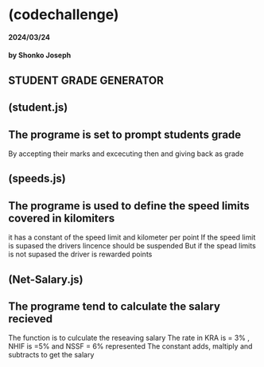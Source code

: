 # (codechallenge)
#### 2024/03/24
#### by Shonko Joseph



## STUDENT GRADE GENERATOR
## (student.js)
## The programe is set to prompt students grade
By accepting their marks and excecuting then and giving back as grade


## (speeds.js)
## The programe is used to define the speed limits covered in kilomiters
it has a constant of the speed limit and kilometer per point
If the speed limit is supased the drivers lincence should be suspended
But if the spead limits is not supased the driver is rewarded points 

## (Net-Salary.js)
## The programe tend to calculate the salary recieved
The function is to culculate the reseaving salary
The rate in KRA is = 3% , NHIF is =5% and NSSF = 6% represented
The constant adds, maltiply and subtracts to get the salary
